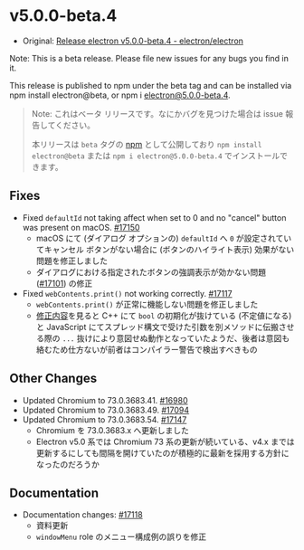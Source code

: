 # v5.0.0-beta.4

* Original: [Release electron v5.0.0-beta.4 - electron/electron](https://github.com/electron/electron/releases/tag/v5.0.0-beta.4)

Note: This is a beta release. Please file new issues for any bugs you find in it.

This release is published to npm under the beta tag and can be installed via npm install electron@beta, or npm i electron@5.0.0-beta.4.

> Note: これはベータ リリースです。なにかバグを見つけた場合は issue 報告してください。
>
> 本リリースは `beta` タグの [npm](https://www.npmjs.com/package/electron) として公開しており `npm install electron@beta` または `npm i electron@5.0.0-beta.4` でインストールできます。

## Fixes

* Fixed `defaultId` not taking affect when set to 0 and no "cancel" button was present on macOS. [#17150](https://github.com/electron/electron/pull/17150)
  * macOS にて (ダイアログ オプションの) `defaultId` へ `0` が設定されていてキャンセル ボタンがない場合に (ボタンのハイライト表示) 効果がない問題を修正しました
  * ダイアログにおける指定されたボタンの強調表示が効かない問題 ([#17101](https://github.com/electron/electron/issues/17101)) の修正
* Fixed `webContents.print()` not working correctly. [#17117](https://github.com/electron/electron/pull/17117)
  * `webContents.print()` が正常に機能しない問題を修正しました
  * [修正内容](https://github.com/electron/electron/pull/17052/files)を見ると C++ にて `bool` の初期化が抜けている (不定値になる) と JavaScript にてスプレッド構文で受けた引数を別メソッドに伝搬させる際の `...` 抜けにより意図せぬ動作となっていたようだ、後者は意図も絡むため仕方ないが前者はコンパイラー警告で検出すべきもの

## Other Changes

* Updated Chromium to 73.0.3683.41. [#16980](https://github.com/electron/electron/pull/16980)
* Updated Chromium to 73.0.3683.49. [#17094](https://github.com/electron/electron/pull/17094)
* Updated Chromium to 73.0.3683.54. [#17147](https://github.com/electron/electron/pull/17147)
  * Chromium を 73.0.3683.x へ更新しました
  * Electron v5.0 系では Chromium 73 系の更新が続いている、v4.x までは更新するにしても間隔を開けていたのが積極的に最新を採用する方針になったのだろうか

## Documentation

* Documentation changes: [#17118](https://github.com/electron/electron/pull/17118)
  * 資料更新
  * `windowMenu` role のメニュー構成例の誤りを修正
